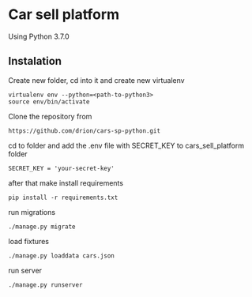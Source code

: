 # Car sell platform
Using Python 3.7.0
## Instalation
Create new folder, cd into it and create new virtualenv
```
virtualenv env --python=<path-to-python3>
source env/bin/activate
```
Clone the repository from

```
https://github.com/drion/cars-sp-python.git
```

cd to folder and add the .env file with SECRET_KEY to cars_sell_platform folder

```
SECRET_KEY = 'your-secret-key'
```
after that make install requirements
```
pip install -r requirements.txt
```
run migrations
```
./manage.py migrate
```
load fixtures
```
./manage.py loaddata cars.json
```
run server
```
./manage.py runserver
```